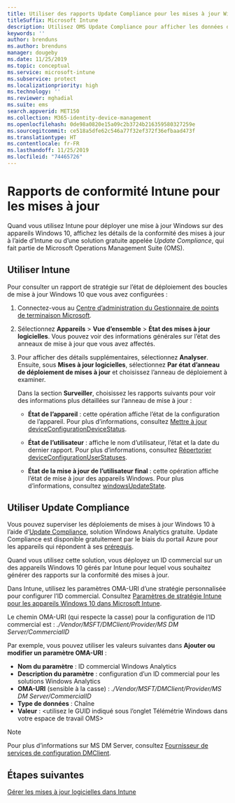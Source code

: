 ```yaml
---
title: Utiliser des rapports Update Compliance pour les mises à jour Windows dans Microsoft Intune
titleSuffix: Microsoft Intune
description: Utilisez OMS Update Compliance pour afficher les données de rapport des mises à jour Windows que vous déployez avec Intune.
keywords: ''
author: brenduns
ms.author: brenduns
manager: dougeby
ms.date: 11/25/2019
ms.topic: conceptual
ms.service: microsoft-intune
ms.subservice: protect
ms.localizationpriority: high
ms.technology: ''
ms.reviewer: mghadial
ms.suite: ems
search.appverid: MET150
ms.collection: M365-identity-device-management
ms.openlocfilehash: 0de98a0820e15a09c2b3724b216359580327259e
ms.sourcegitcommit: ce518a5dfe62c546a77f32ef372f36efbaad473f
ms.translationtype: HT
ms.contentlocale: fr-FR
ms.lasthandoff: 11/25/2019
ms.locfileid: "74465726"
---
```

# <a name="intune-compliance-reports-for-updates"></a>Rapports de conformité Intune pour les mises à jour

Quand vous utilisez Intune pour déployer une mise à jour Windows sur des appareils Windows 10, affichez les détails de la conformité des mises à jour à l’aide d’Intune ou d’une solution gratuite appelée *Update Compliance*, qui fait partie de Microsoft Operations Management Suite (OMS).

## <a name="use-intune"></a>Utiliser Intune

Pour consulter un rapport de stratégie sur l’état de déploiement des boucles de mise à jour Windows 10 que vous avez configurées :

1. Connectez-vous au [Centre d’administration du Gestionnaire de points de terminaison Microsoft](https://go.microsoft.com/fwlink/?linkid=2109431).

2. Sélectionnez **Appareils** > **Vue d’ensemble** > **État des mises à jour logicielles**. Vous pouvez voir des informations générales sur l’état des anneaux de mise à jour que vous avez affectés.

3. Pour afficher des détails supplémentaires, sélectionnez **Analyser**. Ensuite, sous **Mises à jour logicielles**, sélectionnez **Par état d’anneau de déploiement de mises à jour** et choisissez l’anneau de déploiement à examiner.

   Dans la section **Surveiller**, choisissez les rapports suivants pour voir des informations plus détaillées sur l’anneau de mise à jour :

   - **État de l’appareil** : cette opération affiche l’état de la configuration de l’appareil. Pour plus d’informations, consultez [Mettre à jour deviceConfigurationDeviceStatus]( https://docs.microsoft.com/graph/api/intune-deviceconfig-deviceconfigurationdevicestatus-update?view=graph-rest-1.0).

   - **État de l’utilisateur** : affiche le nom d’utilisateur, l’état et la date du dernier rapport. Pour plus d’informations, consultez [Répertorier deviceConfigurationUserStatuses](https://docs.microsoft.com/graph/api/intune-deviceconfig-deviceconfigurationuserstatus-list?view=graph-rest-1.0).

   - **État de la mise à jour de l’utilisateur final** : cette opération affiche l’état de mise à jour des appareils Windows. Pour plus d’informations, consultez [windowsUpdateState](https://docs.microsoft.com/graph/api/resources/intune-shared-windowsupdatestate?view=graph-rest-beta).

## <a name="use-update-compliance"></a>Utiliser Update Compliance

Vous pouvez superviser les déploiements de mises à jour Windows 10 à l’aide d’[Update Compliance](https://technet.microsoft.com/itpro/windows/manage/update-compliance-monitor), solution Windows Analytics gratuite. Update Compliance est disponible gratuitement par le biais du portail Azure pour les appareils qui répondent à ses [prérequis](https://docs.microsoft.com/windows/deployment/update/update-compliance-get-started#update-compliance-prerequisites).  

Quand vous utilisez cette solution, vous déployez un ID commercial sur un des appareils Windows 10 gérés par Intune pour lequel vous souhaitez générer des rapports sur la conformité des mises à jour.  

Dans Intune, utilisez les paramètres OMA-URI d’une stratégie personnalisée pour configurer l’ID commercial. Consultez [Paramètres de stratégie Intune pour les appareils Windows 10 dans Microsoft Intune](https://docs.microsoft.com/intune-classic/deploy-use/windows-10-policy-settings-in-microsoft-intune).  

Le chemin OMA-URI (qui respecte la casse) pour la configuration de l’ID commercial est : *./Vendor/MSFT/DMClient/Provider/MS DM Server/CommercialID*  

Par exemple, vous pouvez utiliser les valeurs suivantes dans **Ajouter ou modifier un paramètre OMA-URI** :

- **Nom du paramètre** : ID commercial Windows Analytics
- **Description du paramètre** : configuration d’un ID commercial pour les solutions Windows Analytics
- **OMA-URI** (sensible à la casse) : *./Vendor/MSFT/DMClient/Provider/MS DM Server/CommercialID*
- **Type de données** : Chaîne
- **Valeur** : \<utilisez le GUID indiqué sous l’onglet Télémétrie Windows dans votre espace de travail OMS>

> [!NOTE]
> Pour plus d’informations sur MS DM Server, consultez [Fournisseur de services de configuration DMClient]( https://docs.microsoft.com/windows/client-management/mdm/dmclient-csp).

## <a name="next-steps"></a>Étapes suivantes

[Gérer les mises à jour logicielles dans Intune](windows-update-for-business-configure.md)
